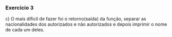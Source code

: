 ### Exercício 3

c) O mais díficil de fazer foi o retorno(saída) da função, separar as nacionalidades dos autorizados e não autorizados e depois imprimir o nome de cada um deles.